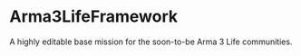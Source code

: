 Arma3LifeFramework
==================

A highly editable base mission for the soon-to-be Arma 3 Life communities.
